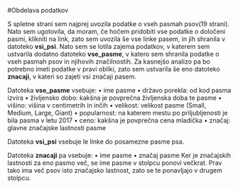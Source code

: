 #Obdelava podatkov


S spletne strani sem najprej uvozila podatke o vseh pasmah psov(19 strani). Nato sem ugotovila, da moram, če hočem pridobiti vse podatke o določeni pasmi, klikniti na link, zato sem uvozila še vse linke pasem, in jih shranila v datoteko **vsi_psi**.
Nato sem se lotila zajema podatkov, v katerem sem ustvarila dodatno datoteko **vse_pasme**, v katero sem shranila podatke o vseh pasmah psov in njihovih značilnostih. 
Za kasnejšo analizo pa bo potrebno imeti podatke v pravi obliki, zato sem ustvarila še eno datoteko **znacaji**, v kateri so zajeti vsi značaji pasem. 

Datoteka **vse_pasme** vsebuje:
• ime pasme
• državo porekla: od kod pasma izvira
• življensko dobo: kakšna je povprečna življenska doba te pasme
• višino: višina v centimetrih in inčih
• velikost: velikost pasme (Small, Medium, Large, Giant)
• popularnost: na katerem mestu po priljubljenosti je bila pasma v letu 2017
• ceno: kakšna je povprečna cena mladička
• značaj: glavne značajske lastnosti pasme

Datoteka **vsi_psi** vsebuje le linke do posamezne pasme psa.

Datoteka **znacaji** pa vsebuje:
• ime pasme
• značaj pasme
Ker je značajskih lastnosti za eno pasmo več, se ime pasme v stolpcu ponovi večkrat. 
Prav tako ima več psov isto značajsko lastnost, zato se te ponavljajo v drugem stolpcu. 

